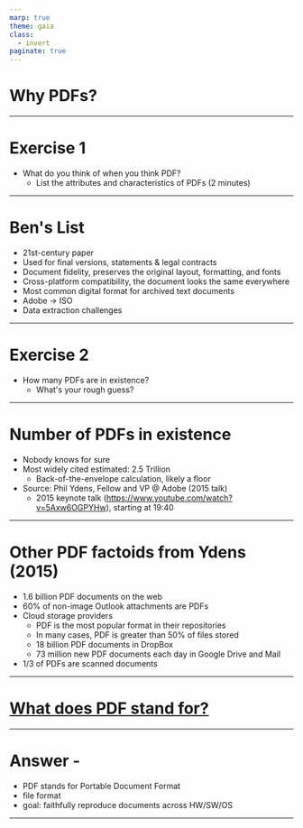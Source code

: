```yaml
---
marp: true
theme: gaia
class:
  - invert
paginate: true
---
```

<!-- _class: lead -->
# Why PDFs?
---
# Exercise 1
* What do you think of when you think PDF?
    * List the attributes and characteristics of PDFs (2 minutes)
---
# Ben's List 
* 21st-century paper
* Used for final versions, statements & legal contracts
* Document fidelity, preserves the original layout, formatting, and fonts
* Cross-platform compatibility, the document looks the same everywhere
* Most common digital format for archived text documents
* Adobe $\rightarrow$ ISO
* Data extraction challenges 
---
# Exercise 2
* How many PDFs are in existence?
    * What's your rough guess?
---
# Number of PDFs in existence
* Nobody knows for sure
* Most widely cited estimated: 2.5 Trillion
    * Back-of-the-envelope calculation, likely a floor
* Source: Phil Ydens, Fellow and VP @ Adobe (2015 talk)
    * 2015 keynote talk (https://www.youtube.com/watch?v=5Axw6OGPYHw), starting at 19:40
---
# Other PDF factoids from Ydens (2015)
* 1.6 billion PDF documents on the web
* 60% of non-image Outlook attachments are PDFs
* Cloud storage providers
    * PDF is the most popular format in their repositories
    * In many cases, PDF is greater than 50% of files stored
    * 18 billion PDF documents in DropBox
    * 73 million new PDF documents each day in Google Drive and Mail
* 1/3 of PDFs are scanned documents 
---
<!-- _class: lead -->
# [What does PDF stand for?](https://youtu.be/Cz55qjW-0bU)

---
# Answer -
* PDF stands for Portable Document Format
* file format
* goal: faithfully reproduce documents across HW/SW/OS
---


